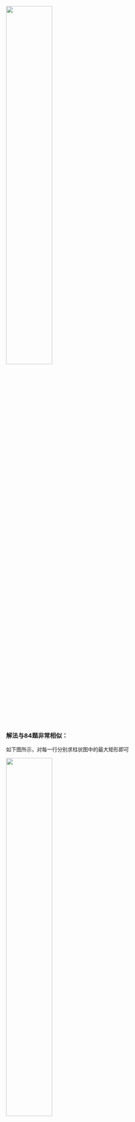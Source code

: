 <img src = 'https://github.com/leopardv10/DataStructure-and-ComputerAlgorithm/blob/master/%E6%A0%88/images/lc85.png?raw=true' width = 50%>

### 解法与84题非常相似：

如下图所示，对每一行分别求柱状图中的最大矩形即可

<img src='https://github.com/leopardv10/DataStructure-and-ComputerAlgorithm/blob/master/%E6%A0%88/images/lc85-1.png?raw=true' width=50%>

```java
class Solution {
    public int maximalRectangle(char[][] matrix) {
        if (matrix.length == 0) return 0;

        int[] heights = new int[matrix[0].length];
        int maxArea = 0;
        for (int row = 0; row < matrix.length; row++) {
            for (int col = 0; col < matrix[0].length; col++) {
                if (matrix[row][col] == '1') heights[col] += 1;
                else heights[col] = 0;
            }
            maxArea = Math.max(maxArea, helper(heights));
        }
        return maxArea;
    }

    public int helper(int[] heights) {
        int [] heights_plus = new int[heights.length + 2];
        System.arraycopy(heights, 0, heights_plus, 1, heights.length);
        Stack<Integer> stack = new Stack<>();

        int res = 0;

        for (int i=0; i < heights_plus.length; i++) {
            while (!stack.empty() && heights_plus[i] < heights_plus[stack.peek()]) {
                int cur = stack.peek();  // 栈顶元素
                stack.pop();
                int left = stack.peek() + 1;
                int right = i - 1;
                res = Math.max((right - left + 1) * heights_plus[cur], res);
            }
            stack.push(i);
        }
        return res;
    }
}
```

